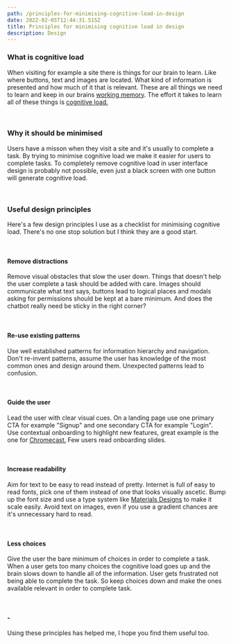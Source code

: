 ```yaml
---
path: /principles-for-minimising-cognitive-load-in-design
date: 2022-02-05T12:44:31.515Z
title: Principles for minimising cognitive load in design
description: Design
---
```

### What is cognitive load

When visiting for example a site there is things for our brain to learn. Like where buttons, text and images are located. What kind of information is presented and how much of it that is relevant. These are all things we need to learn and keep in our brains [working memory](https://en.wikipedia.org/wiki/Working_memory). The effort it takes to learn all of these things is [cognitive load.](https://en.wikipedia.org/wiki/Cognitive_load)

<br />

### Why it should be minimised

Users have a misson when they visit a site and it's usually to complete a task. By trying to minimise cognitive load we make it easier for users to complete tasks. To completely remove cognitive load in user interface design is probably not possible, even just a black screen with one button will generate cognitive load.

<br />

### Useful design principles

Here's a few design principles I use as a checklist for minimising cognitive load. There's no one stop solution but I think they are a good start.

<br />

#### Remove distractions

Remove visual obstacles that slow the user down. Things that doesn't help the user complete a task should be added with care. Images should communicate what text says, buttons lead to logical places and modals asking for permissions should be kept at a bare minimum. And does the chatbot really need be sticky in the right corner?

<br />

#### Re-use existing patterns

Use well established patterns for information hierarchy and navigation. Don't re-invent patterns, assume the user has knowledge of the most common ones and design around them. Unexpected patterns lead to confusion.

<br />

#### Guide the user

Lead the user with clear visual cues. On a landing page use one primary CTA for example "Signup" and one secondary CTA for example "Login". Use contextual onboarding to highlight new features, great example is the one for [Chromecast.](https://developers.google.com/cast/docs/design_checklist/cast-button#prompting) Few users read onboarding slides.

<br />

#### Increase readability

Aim for text to be easy to read instead of pretty. Internet is full of easy to read fonts, pick one of them instead of one that looks visually ascetic. Bump up the font size and use a type system like [Materials Designs](https://material.io/design/typography/the-type-system.html#type-scale) to make it scale easily. Avoid text on images, even if you use a gradient chances are it's unnecessary hard to read.

<br />

#### Less choices

Give the user the bare minimum of choices in order to complete a task. When a user gets too many choices the cognitive load goes up and the brain slows down to handle all of the information. User gets frustrated not being able to complete the task. So keep choices down and make the ones available relevant in order to complete task.

<br />

#### \-

Using these principles has helped me, I hope you find them useful too.